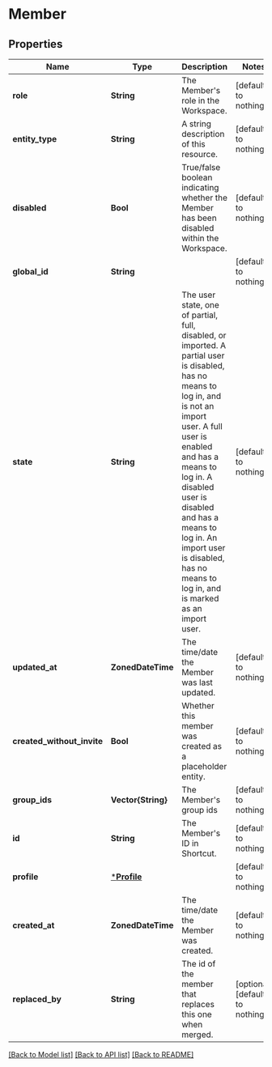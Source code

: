 # Member


## Properties
Name | Type | Description | Notes
------------ | ------------- | ------------- | -------------
**role** | **String** | The Member&#39;s role in the Workspace. | [default to nothing]
**entity_type** | **String** | A string description of this resource. | [default to nothing]
**disabled** | **Bool** | True/false boolean indicating whether the Member has been disabled within the Workspace. | [default to nothing]
**global_id** | **String** |  | [default to nothing]
**state** | **String** | The user state, one of partial, full, disabled, or imported.  A partial user is disabled, has no means to log in, and is not an import user.  A full user is enabled and has a means to log in.  A disabled user is disabled and has a means to log in.  An import user is disabled, has no means to log in, and is marked as an import user. | [default to nothing]
**updated_at** | **ZonedDateTime** | The time/date the Member was last updated. | [default to nothing]
**created_without_invite** | **Bool** | Whether this member was created as a placeholder entity. | [default to nothing]
**group_ids** | **Vector{String}** | The Member&#39;s group ids | [default to nothing]
**id** | **String** | The Member&#39;s ID in Shortcut. | [default to nothing]
**profile** | [***Profile**](Profile.md) |  | [default to nothing]
**created_at** | **ZonedDateTime** | The time/date the Member was created. | [default to nothing]
**replaced_by** | **String** | The id of the member that replaces this one when merged. | [optional] [default to nothing]


[[Back to Model list]](../README.md#models) [[Back to API list]](../README.md#api-endpoints) [[Back to README]](../README.md)


